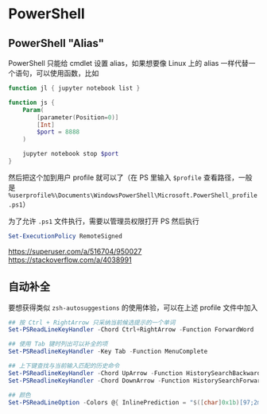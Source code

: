 # PowerShell

## PowerShell "Alias"

PowerShell 只能给 cmdlet 设置 alias，如果想要像 Linux 上的 alias 一样代替一个语句，可以使用函数，比如

```powershell
function jl { jupyter notebook list }

function js {
    Param(
        [parameter(Position=0)]
        [Int]
        $port = 8888
    )

    jupyter notebook stop $port
}
```

然后把这个加到用户 profile 就可以了（在 PS 里输入 `$profile` 查看路径，一般是 `%userprofile%\Documents\WindowsPowerShell\Microsoft.PowerShell_profile.ps1`）

为了允许 `.ps1` 文件执行，需要以管理员权限打开 PS 然后执行

```powershell
Set-ExecutionPolicy RemoteSigned
```

<https://superuser.com/a/516704/950027>
<https://stackoverflow.com/a/4038991>

## 自动补全

要想获得类似 `zsh-autosuggestions` 的使用体验，可以在上述 profile 文件中加入

```powershell
## 按 Ctrl + RightArrow 只采纳当前候选提示的一个单词
Set-PSReadLineKeyHandler -Chord Ctrl+RightArrow -Function ForwardWord

## 使用 Tab 键时列出可以补全的项
Set-PSReadlineKeyHandler -Key Tab -Function MenuComplete

## 上下键查找与当前输入匹配的历史命令
Set-PSReadlineKeyHandler -Chord UpArrow -Function HistorySearchBackward
Set-PSReadlineKeyHandler -Chord DownArrow -Function HistorySearchForward

## 颜色
Set-PSReadLineOption -Colors @{ InlinePrediction = "$([char]0x1b)[97;2m"}
```
